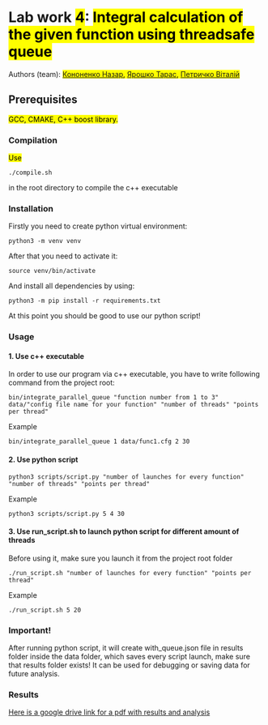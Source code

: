 # Lab work <mark>4</mark>: <mark>Integral calculation of the given function using threadsafe queue</mark>
Authors (team): <mark>[Кононенко Назар](https://github.com/nazar12314), [Ярошко Тарас](https://github.com/tyaroshko), [Петричко Віталій](https://github.com/Vitalik001)</mark><br>

## Prerequisites

<mark>GCC, CMAKE, C++ boost library.</mark>


### Compilation

<mark>Use
```shell
./compile.sh
```
in the root directory to compile the c++ executable</mark>

### Installation

Firstly you need to create python virtual environment:
```shell
python3 -m venv venv
```

After that you need to activate it:
```shell
source venv/bin/activate
```

And install all dependencies by using:
```shell
python3 -m pip install -r requirements.txt 
```

At this point you should be good to use our python script!

### Usage

#### 1. Use c++ executable
In order to use our program via c++ executable, you have to write following command from the project root:
```shell
bin/integrate_parallel_queue "function number from 1 to 3" data/"config file name for your function" "number of threads" "points per thread"
```

Example
```shell
bin/integrate_parallel_queue 1 data/func1.cfg 2 30
```

#### 2. Use python script
```shell
python3 scripts/script.py "number of launches for every function" "number of threads" "points per thread"
```

Example
```shell
python3 scripts/script.py 5 4 30
```

#### 3. Use run_script.sh to launch python script for different amount of threads

Before using it, make sure you launch it from the project root folder
```shell
./run_script.sh "number of launches for every function" "points per thread"
```

Example 
```shell
./run_script.sh 5 20
```

### Important!

After running python script, it will create with_queue.json file in results folder inside the data folder, which saves every script launch, make sure that results folder exists! 
It can be used for debugging or saving data for future analysis.

### Results

[Here is a google drive link for a pdf with results and analysis](https://docs.google.com/document/d/1BMwZjNcKVpPiB1ad1apyNIj-mXTDbkEVI367CRfTI-E/edit?usp=sharing)
